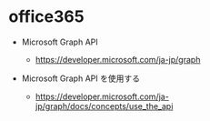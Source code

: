 # office365

- Microsoft Graph API
    - https://developer.microsoft.com/ja-jp/graph

- Microsoft Graph API を使用する
    - https://developer.microsoft.com/ja-jp/graph/docs/concepts/use_the_api



